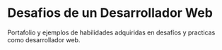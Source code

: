 # Desafios de un Desarrollador Web
Portafolio y ejemplos de habilidades adquiridas en desafíos y practicas como desarrollador web. 
